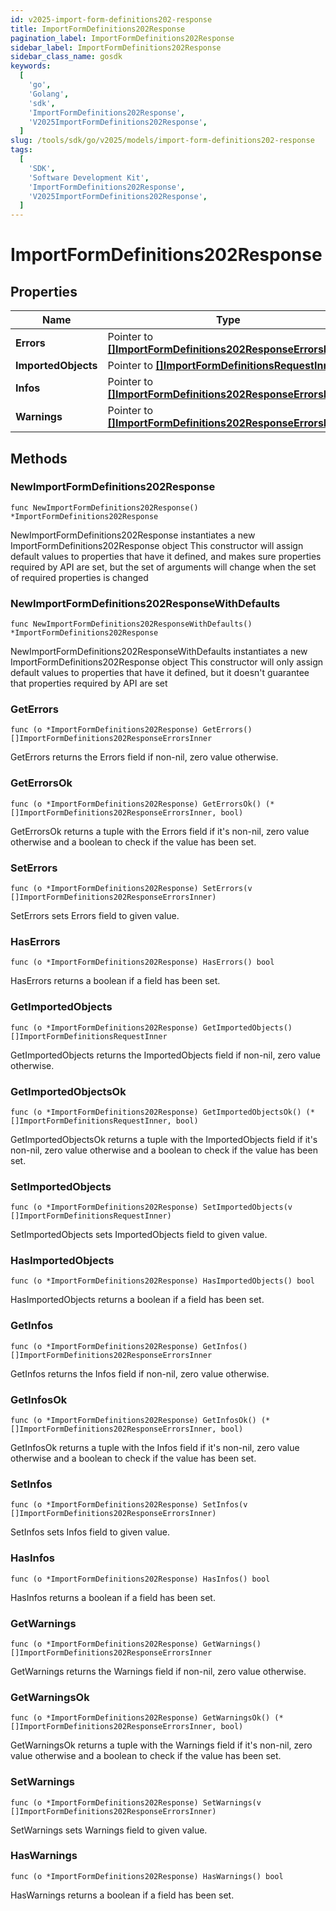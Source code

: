 ```yaml
---
id: v2025-import-form-definitions202-response
title: ImportFormDefinitions202Response
pagination_label: ImportFormDefinitions202Response
sidebar_label: ImportFormDefinitions202Response
sidebar_class_name: gosdk
keywords:
  [
    'go',
    'Golang',
    'sdk',
    'ImportFormDefinitions202Response',
    'V2025ImportFormDefinitions202Response',
  ]
slug: /tools/sdk/go/v2025/models/import-form-definitions202-response
tags:
  [
    'SDK',
    'Software Development Kit',
    'ImportFormDefinitions202Response',
    'V2025ImportFormDefinitions202Response',
  ]
---
```


# ImportFormDefinitions202Response

## Properties

| Name | Type | Description | Notes |
| --- | --- | --- | --- |
| **Errors** | Pointer to [**[]ImportFormDefinitions202ResponseErrorsInner**](import-form-definitions202-response-errors-inner) |  | [optional] |
| **ImportedObjects** | Pointer to [**[]ImportFormDefinitionsRequestInner**](import-form-definitions-request-inner) |  | [optional] |
| **Infos** | Pointer to [**[]ImportFormDefinitions202ResponseErrorsInner**](import-form-definitions202-response-errors-inner) |  | [optional] |
| **Warnings** | Pointer to [**[]ImportFormDefinitions202ResponseErrorsInner**](import-form-definitions202-response-errors-inner) |  | [optional] |

## Methods

### NewImportFormDefinitions202Response

`func NewImportFormDefinitions202Response() *ImportFormDefinitions202Response`

NewImportFormDefinitions202Response instantiates a new ImportFormDefinitions202Response object This constructor will assign default values to properties that have it defined, and makes sure properties required by API are set, but the set of arguments will change when the set of required properties is changed

### NewImportFormDefinitions202ResponseWithDefaults

`func NewImportFormDefinitions202ResponseWithDefaults() *ImportFormDefinitions202Response`

NewImportFormDefinitions202ResponseWithDefaults instantiates a new ImportFormDefinitions202Response object This constructor will only assign default values to properties that have it defined, but it doesn't guarantee that properties required by API are set

### GetErrors

`func (o *ImportFormDefinitions202Response) GetErrors() []ImportFormDefinitions202ResponseErrorsInner`

GetErrors returns the Errors field if non-nil, zero value otherwise.

### GetErrorsOk

`func (o *ImportFormDefinitions202Response) GetErrorsOk() (*[]ImportFormDefinitions202ResponseErrorsInner, bool)`

GetErrorsOk returns a tuple with the Errors field if it's non-nil, zero value otherwise and a boolean to check if the value has been set.

### SetErrors

`func (o *ImportFormDefinitions202Response) SetErrors(v []ImportFormDefinitions202ResponseErrorsInner)`

SetErrors sets Errors field to given value.

### HasErrors

`func (o *ImportFormDefinitions202Response) HasErrors() bool`

HasErrors returns a boolean if a field has been set.

### GetImportedObjects

`func (o *ImportFormDefinitions202Response) GetImportedObjects() []ImportFormDefinitionsRequestInner`

GetImportedObjects returns the ImportedObjects field if non-nil, zero value otherwise.

### GetImportedObjectsOk

`func (o *ImportFormDefinitions202Response) GetImportedObjectsOk() (*[]ImportFormDefinitionsRequestInner, bool)`

GetImportedObjectsOk returns a tuple with the ImportedObjects field if it's non-nil, zero value otherwise and a boolean to check if the value has been set.

### SetImportedObjects

`func (o *ImportFormDefinitions202Response) SetImportedObjects(v []ImportFormDefinitionsRequestInner)`

SetImportedObjects sets ImportedObjects field to given value.

### HasImportedObjects

`func (o *ImportFormDefinitions202Response) HasImportedObjects() bool`

HasImportedObjects returns a boolean if a field has been set.

### GetInfos

`func (o *ImportFormDefinitions202Response) GetInfos() []ImportFormDefinitions202ResponseErrorsInner`

GetInfos returns the Infos field if non-nil, zero value otherwise.

### GetInfosOk

`func (o *ImportFormDefinitions202Response) GetInfosOk() (*[]ImportFormDefinitions202ResponseErrorsInner, bool)`

GetInfosOk returns a tuple with the Infos field if it's non-nil, zero value otherwise and a boolean to check if the value has been set.

### SetInfos

`func (o *ImportFormDefinitions202Response) SetInfos(v []ImportFormDefinitions202ResponseErrorsInner)`

SetInfos sets Infos field to given value.

### HasInfos

`func (o *ImportFormDefinitions202Response) HasInfos() bool`

HasInfos returns a boolean if a field has been set.

### GetWarnings

`func (o *ImportFormDefinitions202Response) GetWarnings() []ImportFormDefinitions202ResponseErrorsInner`

GetWarnings returns the Warnings field if non-nil, zero value otherwise.

### GetWarningsOk

`func (o *ImportFormDefinitions202Response) GetWarningsOk() (*[]ImportFormDefinitions202ResponseErrorsInner, bool)`

GetWarningsOk returns a tuple with the Warnings field if it's non-nil, zero value otherwise and a boolean to check if the value has been set.

### SetWarnings

`func (o *ImportFormDefinitions202Response) SetWarnings(v []ImportFormDefinitions202ResponseErrorsInner)`

SetWarnings sets Warnings field to given value.

### HasWarnings

`func (o *ImportFormDefinitions202Response) HasWarnings() bool`

HasWarnings returns a boolean if a field has been set.
